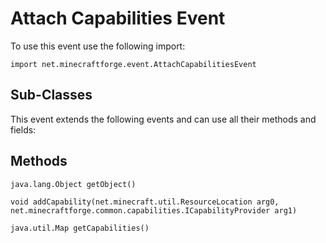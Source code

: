 # Attach Capabilities Event

To use this event use the following import:
```groovy:no-line-numbers
import net.minecraftforge.event.AttachCapabilitiesEvent
```

## Sub-Classes
This event extends the following events and can use all their methods and fields:

## Methods
```groovy:no-line-numbers
java.lang.Object getObject()
```

```groovy:no-line-numbers
void addCapability(net.minecraft.util.ResourceLocation arg0, net.minecraftforge.common.capabilities.ICapabilityProvider arg1)
```

```groovy:no-line-numbers
java.util.Map getCapabilities()
```
